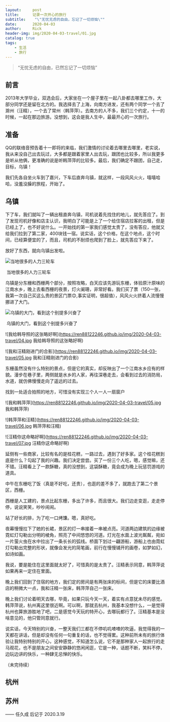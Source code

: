 ```yaml
---
layout:     post
title:      记录一次开心的旅行
subtitle:    "\"无忧无虑的自由，忘记了一切烦恼\""
date:       2020-04-03
author:     Rick
header-img: img/2020-04-03-travel/01.jpg
catalog: true
tags:
    - 生活
    - 旅行
---
```


> “无忧无虑的自由，已然忘记了一切烦恼”

## 前言

2013年大学毕业，双选会后，大家坐在一个屋子里在一起八卦都去哪里工作，大部分同学还是留在北方的。我选择去了上海，向南方进发，还有两个同学一个去了滁州（汪精），一个去了常州（韩萍萍）。去南方的人不多，我们三个约定，十一的时候，一起在那边旅游。没想到，这会是我人生中，最最开心的一次旅行。

## 准备

QQ的联络音预告着十一即将的来临，我们激情的讨论着去哪里去哪里，老实说，我从来没自己出去玩过，大多都是跟着家里人出去玩，跟团也比较多，所以我更多是听从他俩，更准确的说是听韩萍萍的比较多。最后，我们确定不跟团，自己走，目标，乌镇！

我们先各自坐火车到了嘉兴，下车后直奔乌镇，就这样，一段风风火火，嘻嘻哈哈，没羞没臊的旅程，开始了。

## 乌镇

下了车，我们就叫了一辆出租直奔乌镇，司机说着先找住的地儿，就先答应了。到了发现司机好像和店主认识，我明白了可能是上了一个给住宿店拉客的出租，但是已经上了，也不好说什么。一开始找的第一家我们感觉太贵了，没有答应，他就又给我们拉到了第二家，400块钱一宿。说实话，这个价格，在这个地点，这个时间，已经算便宜的了，而且，司机的不耐烦也爬到了脸上，就先答应下来了。

放好了东西，就向乌镇出发啦。

![当地很多的人力三轮车](https://ren88122246.github.io/img/2020-04-03-travel/02.jpg)

​    当地很多的人力三轮车

乌镇是分东栅和西栅两个部分，按照攻略，白天应该先游玩东栅，体验原汁原味的江南水乡，晚上去看西栅的夜景，灯火阑珊，非常好看。我们买了票（150一张，我第一次自己买这么贵的景区门票:blush:,事实证明，很超值），风风火火挤着人流慢慢挪进了大门。

![乌镇的大门，看到这个别提多兴奋了](https://ren88122246.github.io/img/2020-04-03-travel/03.jpg)

​     乌镇的大门，看到这个别提多兴奋了

![我给韩导照的这张略好啊](https://ren88122246.github.io/img/2020-04-03-travel/04.jpg 我给韩导照的这张略好啊)

![我和汪精刚进门的合影](https://ren88122246.github.io/img/2020-04-03-travel/05.jpg 我和汪精刚进门的合影)

东栅虽然没有什么特别的景点，但是它的真实，却反映出了一个江南水乡应有的样貌。漫步在巷子里，两侧就是水乡的人家，再往深巷走去，会看到过去的消防局，水道，就仿佛慢慢走向了遥远的过去。

找到一处适合拍照的地方，可惜没有实现三个人一人一扇窗户

![我和韩萍萍](https://ren88122246.github.io/img/2020-04-03-travel/05.jpg 我和韩萍萍)

![韩萍萍和汪精](https://ren88122246.github.io/img/2020-04-03-travel/06.jpg 韩萍萍和汪精)

![汪精你这命略好啊](https://ren88122246.github.io/img/2020-04-03-travel/07.jpg 汪精你这命略好啊)

延侧有一些商家，比较有名的是桂花糕，一路过去，遇到了好多家。这个桂花糕到底是什么？勾起了我的兴趣。我们决定尝尝。买了一份三个人吃，嗯，感觉嘛，还不错。汪精看上了一款酥糖，真的没想到，这袋酥糖，竟会成为晚上玩惩罚游戏的道具。



中午在东栅吃了饭（真是不好吃，还贵），也逛的差不多了，就跑去了第二个景区，西栅。

西栅是人工建的，景点比起东栅，多出了许多，而且很大。我们边走变逛，走走停停，说说笑笑，吵吵闹闹。



站了好长的排，为了吃一口烤馕。嗯，真好吃。



夜幕慢慢拉下了她的长裙，景区的灯一串接着一串被点亮。河道两边建筑的边缘被霓虹灯勾勒出分明的棱角，照亮了中间悠悠的河道。灯光在水面上波光粼粼，宛如一片萤火虫在水中拉出了一条长长的弧线。桥面下划过一翩游船，游船上也由霓虹灯勾勒出完整的形状，就像会发光的简笔画，前行在慢慢铺开的画卷，如梦如幻，如诗如画。



我说，要是能住在这里面就太好了，可惜真的是太贵了。汪精表示同意，韩萍萍说如果再来一定住在里面。



晚上我们回到了住宿的地方，我们定的房间是有两张床的标间，但是它的床要比酒店的稍微大一点，我和汪精一张床，韩萍萍自己一张床。

晚上我们讨论着明天去哪，毕竟，如果只玩今天一天，着实有点意犹未尽的感觉。韩萍萍说，杭州离这里很近啊。可以啊，那就去杭州，我基本没想什么，一是觉得杭州也算旅游胜地了吧，二是感觉今天玩的特开心，去哪玩都行了。汪精基本是没啥意见的，他只管同意就行。

说实话，今天特别的兴奋，一整天我们三都在不停叽叽喳喳的吹逼，我觉得我的一天都在讲话，但是却没有任何一句重复的话，也不觉得累。这种前所未有的旅行体验让我特别特别的开心，这种感觉，不知道怎么说，它不是那种家人一起旅行的走马观花，也不是朋友之间安安静静的悠闲闲逛，它是一种，话题不断，笑料不停，边玩边讲的快乐，一种肆无忌惮的快乐。

（未完待续）

## 杭州

## 苏州

—— 任久成 后记于 2020.3.19